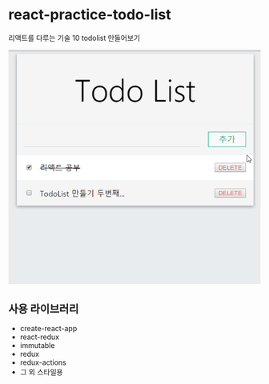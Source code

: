 # react-practice-todo-list
리액트를 다루는 기술 10 todolist 만들어보기

![image](./TodoList.gif)

## 사용 라이브러리
- create-react-app
- react-redux
- immutable
- redux
- redux-actions
- 그 외 스타일용